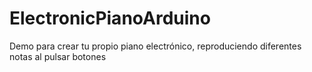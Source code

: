 # ElectronicPianoArduino
Demo para crear tu propio piano electrónico, reproduciendo diferentes notas al pulsar botones
